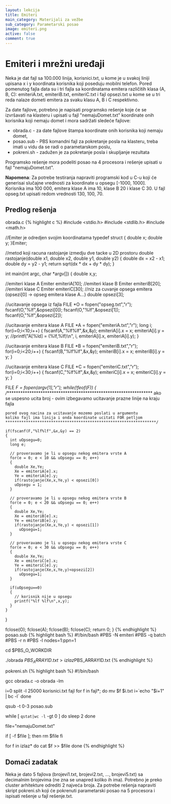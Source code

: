 ```yaml
---
layout: lekcija
title: Emiteri
main_category: Materijali za vežbe
sub_category: Parametarski posao
image: emiteri.png
active: false
comment: true
---
```


# Emiteri i mrežni uređaji

Neka je dat fajl sa 100.000 linija, korisnici.txt, u kome je u svakoj liniji upisana x i y koordinata korisnika koji poseduju mobilni telefon. Pored pomenutog fajla data su i tri fajla sa koordinatama emitera različitih klasa (A, B, C): emiteriA.txt, emiteriB.txt, emiteriC.txt i fajl opsezi.txt u kome se u tri reda nalaze dometi emitera za svaku klasu A, B i C respektivno.

Za date fajlove, potrebno je napisati programsko rešenje koje će se izvršavati na klasteru i upisati u fajl "nemajuDomet.txt" koordinate onih korisnika koji nemaju domet i mora sadržati sledeće fajlove:

* obrada.c - za date fajlove štampa koordinate onih korisnika koji nemaju domet,
* posao.sub - PBS komandni fajl za pokretanje posla na klasteru, treba imati u vidu da se radi o parametarskom poslu,
* pokreni.sh - zadužen je za pokretanje posla i skupljanje rezultata

Programsko rešenje mora podeliti posao na 4 procesora i rešenje upisati u fajl "nemajuDomet.txt".

**Napomena**: Za potrebe testiranja napraviti programski kod u C-u koji će generisai slučajne vrednosti za koordinate u opsegu [-1000, 1000]. Korisnika ima 100 000, emitera klase A ima 10, klase B 20 i klase C 30. U fajl opseg.txt upisati redom vrednosti 130, 100, 70.

## Predlog rešenja

obrada.c
{% highlight c %}
#include <stdio.h>
#include <stdlib.h>
#include <math.h>

//Emiter je odredjen svojim koordinatama
typedef struct
{
  double x;
  double y;
}Emiter;

//metod koji racuna rastojanje izmedju dve tacke u 2D prostoru
double rastojanje(double x1, double x2, double y1, double y2)
{
  double dx = x2 - x1;
  double dy = y2 - y1;
  return sqrt(dx * dx + dy * dy);
}

int main(int argc, char *argv[])
{
  double x,y;

  //emiteri klase A
  Emiter emiteriA[10];
  //emiteri klase B
  Emiter emiteriB[20];
  //emiteri klase C
  Emiter emiteriC[30];
  //niz za cuvanje opsega emitera (opsezi[0] -> opseg emitera klase A...)
  double opsezi[3];

  //ucitavanje opsega iz fajla
  FILE *O = fopen("opseg.txt","r");
  fscanf(O,"%lf",&opsezi[0]);
  fscanf(O,"%lf",&opsezi[1]);
  fscanf(O,"%lf",&opsezi[2]);

  //ucitavanje emitera klase A
  FILE *A = fopen("emiteriA.txt","r");
  long i;
  for(i=0;i<10;i++)
  {
    fscanf(A,"%lf%lf",&x,&y);
    emiteriA[i].x = x;
    emiteriA[i].y = y;
    //printf("A[%ld] = (%lf,%lf)\n", i, emiteriA[i].x, emiteriA[i].y);
  }

  //ucitavanje emitera klase B
  FILE *B = fopen("emiteriB.txt","r");
  for(i=0;i<20;i++)
  {
    fscanf(B,"%lf%lf",&x,&y);
    emiteriB[i].x = x;
    emiteriB[i].y = y;
  }

  //ucitavanje emitera klase C
  FILE *C = fopen("emiteriC.txt","r");
  for(i=0;i<30;i++)
  {
    fscanf(C,"%lf%lf",&x,&y);
    emiteriC[i].x = x;
    emiteriC[i].y = y;
  }

  FILE *F = fopen(argv[1],"r");
  while(!feof(F))
  {
    /******************************************************************
    ako se uspesno ucita broj -
    ovim izbegavamo ucitavanje prazne linije na kraju fajla

    pored ovog nacina za ucitavanje mozemo poslati u argumentu
    koliko fajl ima linija i onda koordinate ucitati FOR petljom
    ******************************************************************/

    if(fscanf(F,"%lf%lf",&x,&y) == 2)
    {
      int uOpsegu=0;
      long e;

      // proveravamo je li u opsegu nekog emitera vrste A
      for(e = 0; e < 10 && uOpsegu == 0; e++)
      {
        double Xe,Ye;
        Xe = emiteriA[e].x;
        Ye = emiteriA[e].y;
        if(rastojanje(Xe,x,Ye,y) < opsezi[0])
        uOpsegu = 1;
      }

      // proveravamo je li u opsegu nekog emitera vrste B
      for(e = 0; e < 20 && uOpsegu == 0; e++)
      {
        double Xe,Ye;
        Xe = emiteriB[e].x;
        Ye = emiteriB[e].y;
        if(rastojanje(Xe,x,Ye,y) < opsezi[1])
          uOpsegu=1;
      }

      // proveravamo je li u opsegu nekog emitera vrste C
      for(e = 0; e < 30 && uOpsegu == 0; e++)
      {
        double Xe,Ye;
        Xe = emiteriC[e].x;
        Ye = emiteriC[e].y;
        if(rastojanje(Xe,x,Ye,y)<opsezi[2])
          uOpsegu=1;
      }

      if(uOpsegu==0)
      {
        // korisnik nije u opsegu
        printf("%lf %lf\n",x,y);
      }
    }
  }

  fclose(O);
  fclose(A);
  fclose(B);
  fclose(C);
  return 0;
}
{% endhighlight %}
posao.sub
{% highlight bash %}
#!/bin/bash
#PBS -N emiteri
#PBS -q batch
#PBS -r n
#PBS -l nodes=1:ppn=1

cd $PBS_O_WORKDIR

./obrada $PBS_ARRAYID.txt > izlaz$PBS_ARRAYID.txt
{% endhighlight %}

pokreni.sh
{% highlight bash %}
#!/bin/bash

gcc obrada.c -o obrada -lm

i=0
split -l 25000 korisnici.txt fajl
for f in fajl*; do
  mv $f $i.txt
  i=`echo "$i+1" | bc -l`
done

qsub -t 0-3 posao.sub

while [ `qstat|wc -l` -gt 0 ]
do
  sleep 2
done

file="nemajuDomet.txt"

if [ -f $file ]; then
  rm $file
fi

for f in izlaz*
do
  cat $f >> $file
done
{% endhighlight %}

## Domaći zadatak

Neka je dato 5 fajlova (brojevi1.txt, brojevi2.txt, ..., brojevi5.txt) sa decimalnim brojevima (ne zna se unapred koliko ih ima). Potrebno je preko cluster arhitekture odrediti 2 najveća broja. Za potrebe rešenja napraviti skript pokreni.sh koji će pokrenuti parametarski posao na 5 procesora i ispisati rešenje u fajl rešenje.txt.
